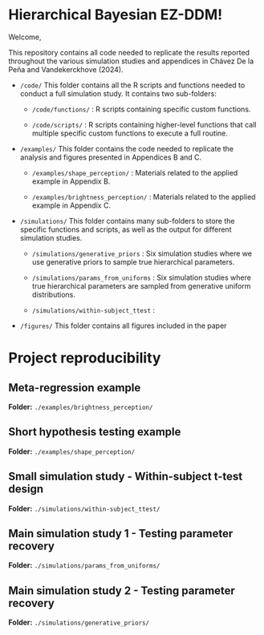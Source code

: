 # Hierarchical Bayesian EZ-DDM!

Welcome,

This repository contains all code needed to replicate the results reported 
throughout the various simulation studies and appendices in Chávez De la Peña
and Vandekerckhove (2024).

- `/code/` This folder contains all the R scripts and functions needed to
conduct a full simulation study. It contains two sub-folders:

    - `/code/functions/` : R scripts containing specific custom functions.

    - `/code/scripts/` : R scripts containing higher-level functions that call
    multiple specific custom functions to execute a full routine.

- `/examples/` This folder contains the code needed to replicate the analysis 
and figures presented in Appendices B and C.

    - `/examples/shape_perception/` : Materials related to the applied example
    in Appendix B.

    - `/examples/brightness_perception/` : Materials related to the applied 
    example in Appendix C.

- `/simulations/` This folder contains many sub-folders to store the specific
functions and scripts, as well as the output for different simulation studies.

    - `/simulations/generative_priors` : Six simulation studies where we use
    generative priors to sample true hierarchical parameters.

    - `/simulations/params_from_uniforms` : Six simulation studies where true
    hierarchical parameters are sampled from generative uniform distributions.

    - `/simulations/within-subject_ttest` : 

- `/figures/` This folder contains all figures included in the paper


# Project reproducibility

## Meta-regression example

**Folder:** `./examples/brightness_perception/` 

## Short hypothesis testing example

**Folder:** `./examples/shape_perception/`

## Small simulation study - Within-subject t-test design

**Folder:** `./simulations/within-subject_ttest/`

## Main simulation study 1 - Testing parameter recovery

**Folder:** `./simulations/params_from_uniforms/`

## Main simulation study 2 - Testing parameter recovery

**Folder:** `./simulations/generative_priors/`
